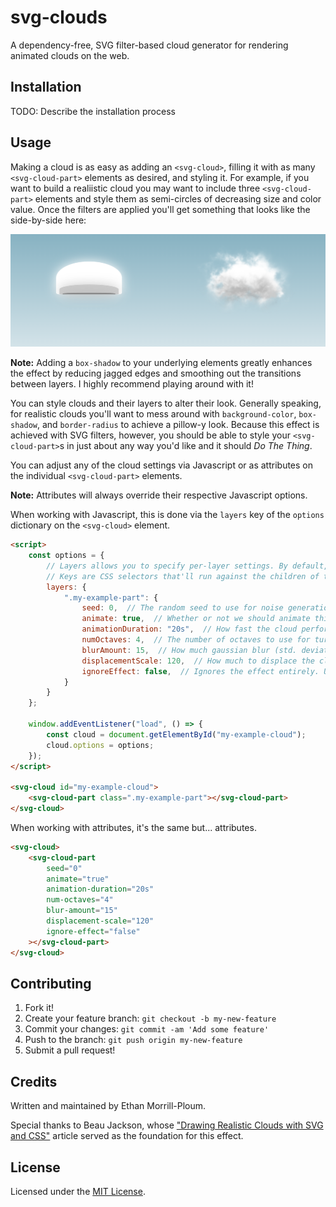 # svg-clouds

A dependency-free, SVG filter-based cloud generator for rendering animated clouds on the web.

## Installation

TODO: Describe the installation process

## Usage

Making a cloud is as easy as adding an `<svg-cloud>`, filling it with as many `<svg-cloud-part>` elements as desired, and styling it. For example, if you want to build a realiistic cloud you may want to include three `<svg-cloud-part>` elements and style them as semi-circles of decreasing size and color value. Once the filters are applied you'll get something that looks like the side-by-side here:

![](comparison.png)

**Note:** Adding a `box-shadow` to your underlying elements greatly enhances the effect by reducing jagged edges and smoothing out the transitions between layers. I highly recommend playing around with it!

You can style clouds and their layers to alter their look. Generally speaking, for realistic clouds you'll want to mess around with `background-color`, `box-shadow`, and `border-radius` to achieve a pillow-y look. Because this effect is achieved with SVG filters, however, you should be able to style your `<svg-cloud-part>`s in just about any way you'd like and it should *Do The Thing*.

You can adjust any of the cloud settings via Javascript or as attributes on the individual `<svg-cloud-part>` elements. 

**Note:** Attributes will always override their respective Javascript options.

When working with Javascript, this is done via the `layers` key of the `options` dictionary on the `<svg-cloud>` element.
``` html
<script>
    const options = {
        // Layers allows you to specify per-layer settings. By default, there will be three layers to each cloud.
        // Keys are CSS selectors that'll run against the children of the `<svg-cloud>` element.
        layers: {
            ".my-example-part": {
                seed: 0,  // The random seed to use for noise generation.
                animate: true,  // Whether or not we should animate this layer.
                animationDuration: "20s",  // How fast the cloud performs one full animation cycle.
                numOctaves: 4,  // The number of octaves to use for turbulence generation. Impacts performance.
                blurAmount: 15,  // How much gaussian blur (std. deviation) to apply to the layer.
                displacementScale: 120,  // How much to displace the cloud noise. This generates the final look.
                ignoreEffect: false,  // Ignores the effect entirely. Useful for debugging the underlying shape.
            }
        }
    };

    window.addEventListener("load", () => {
        const cloud = document.getElementById("my-example-cloud");
        cloud.options = options;
    });
</script>

<svg-cloud id="my-example-cloud">
    <svg-cloud-part class=".my-example-part"></svg-cloud-part>
</svg-cloud>
```

When working with attributes, it's the same but... attributes.
``` html
<svg-cloud>
    <svg-cloud-part
        seed="0"
        animate="true"
        animation-duration="20s"
        num-octaves="4"
        blur-amount="15"
        displacement-scale="120"
        ignore-effect="false"
    ></svg-cloud-part>
</svg-cloud>
```

## Contributing

1. Fork it!
2. Create your feature branch: `git checkout -b my-new-feature`
3. Commit your changes: `git commit -am 'Add some feature'`
4. Push to the branch: `git push origin my-new-feature`
5. Submit a pull request!

## Credits

Written and maintained by Ethan Morrill-Ploum.

Special thanks to Beau Jackson, whose ["Drawing Realistic Clouds with SVG and CSS"](https://css-tricks.com/drawing-realistic-clouds-with-svg-and-css/) article served as the foundation for this effect.

## License

Licensed under the [MIT License](LICENSE.txt). 